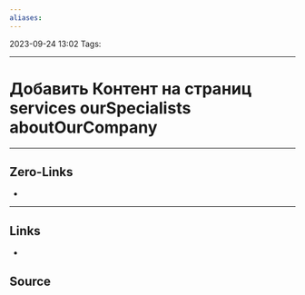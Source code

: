 ```yaml
---
aliases:
---
```


2023-09-24 13:02
Tags: 

___

# Добавить Контент на страниц services ourSpecialists aboutOurCompany



___

## Zero-Links
-

___

## Links
-

## Source

